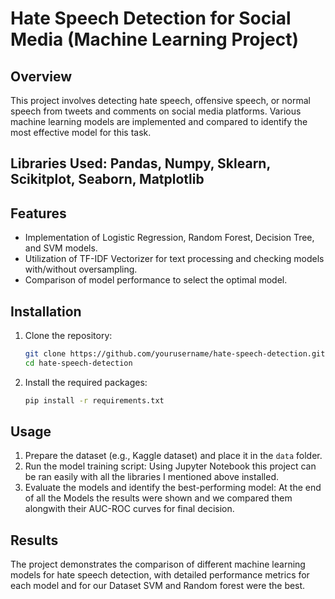 # Hate Speech Detection for Social Media (Machine Learning Project)

## Overview
This project involves detecting hate speech, offensive speech, or normal speech from tweets and comments on social media platforms. Various machine learning models are implemented and compared to identify the most effective model for this task.
## Libraries Used: Pandas, Numpy, Sklearn, Scikitplot, Seaborn, Matplotlib

## Features
- Implementation of Logistic Regression, Random Forest, Decision Tree, and SVM models.
- Utilization of TF-IDF Vectorizer for text processing and checking models with/without oversampling.
- Comparison of model performance to select the optimal model.

## Installation
1. Clone the repository:
    ```bash
    git clone https://github.com/yourusername/hate-speech-detection.git
    cd hate-speech-detection
    ```
2. Install the required packages:
    ```bash
    pip install -r requirements.txt
    ```

## Usage
1. Prepare the dataset (e.g., Kaggle dataset) and place it in the `data` folder.
2. Run the model training script:
    Using Jupyter Notebook this project can be ran easily with all the libraries I mentioned above installed.
3. Evaluate the models and identify the best-performing model:
    At the end of all the Models the results were shown and we compared them alongwith their AUC-ROC curves for final decision.

## Results
The project demonstrates the comparison of different machine learning models for hate speech detection, with detailed performance metrics for each model and for our Dataset SVM and Random forest were the best.
